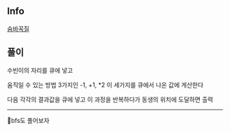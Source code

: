 Info
---
[숨바꼭질](https://www.acmicpc.net/problem/1697)

풀이
---
수빈이의 자리를 큐에 넣고

움직일 수 있는 방법 3가지인 -1, +1, *2 이 세가지를 큐에서 나온 값에 게산한다

다음 각각의 결과값을 큐에 넣고 이 과정을 반복하다가 동생의 위치에 도달하면 출력

***

bfs도 풀어보자
